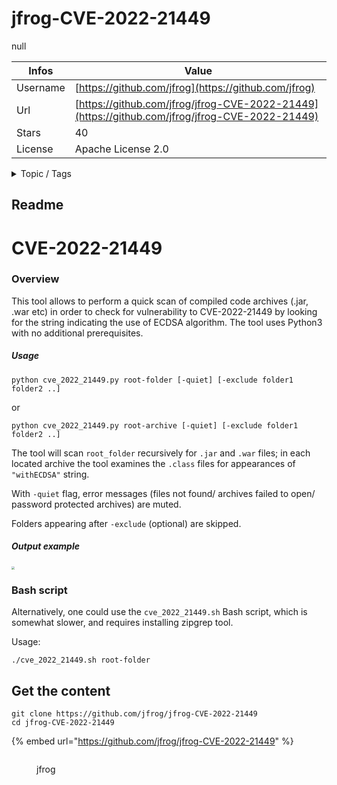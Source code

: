 # jfrog-CVE-2022-21449

null

| Infos    | Value                                                              |
| -------- | -------------------------------------------------------------------|
| Username | [https://github.com/jfrog](https://github.com/jfrog) |
| Url      | [https://github.com/jfrog/jfrog-CVE-2022-21449](https://github.com/jfrog/jfrog-CVE-2022-21449)                                               |
| Stars    | 40                                                          |
| License  | Apache License 2.0                                                        |

<details>

<summary>Topic / Tags</summary>



</details>

## Readme

# CVE-2022-21449

### Overview

This tool allows to perform a quick scan of compiled code archives (.jar, .war etc) in order to check for vulnerability to CVE-2022-21449 by looking for the string indicating the use of ECDSA algorithm. The tool uses Python3 with no additional prerequisites.

##### Usage

```
python cve_2022_21449.py root-folder [-quiet] [-exclude folder1 folder2 ..]
```

or

```
python cve_2022_21449.py root-archive [-quiet] [-exclude folder1 folder2 ..]
```

The tool will scan `root_folder` recursively for `.jar` and `.war` files; in each located archive the tool examines the `.class` files for appearances of `"withECDSA"` string.

With `-quiet` flag, error messages (files not found/ archives failed to open/ password protected archives) are muted.

Folders appearing after `-exclude` (optional) are skipped.

##### Output example

<img src="img/screenshot.PNG" style="zoom:33%;" />

### Bash script

Alternatively, one could use the `cve_2022_21449.sh` Bash script, which is somewhat slower, and requires installing zipgrep tool.

Usage:

```
./cve_2022_21449.sh root-folder
```



## Get the content

```
git clone https://github.com/jfrog/jfrog-CVE-2022-21449
cd jfrog-CVE-2022-21449
```

{% embed url="https://github.com/jfrog/jfrog-CVE-2022-21449" %}

<figure><img src="https://avatars.githubusercontent.com/u/499942?v=4" alt=""><figcaption><p>jfrog</p></figcaption></figure>
